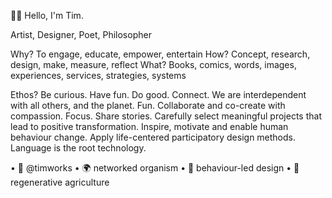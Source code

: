 👋🏼 Hello, I'm Tim.

Artist, Designer, Poet, Philosopher

Why?
To engage, educate, empower, entertain
How?
Concept, research, design, make, measure, reflect
What?
Books, comics, words, images, experiences, services, strategies, systems

Ethos?
Be curious. Have fun. Do good. Connect.
We are interdependent with all others, and the planet. Fun. Collaborate and co-create with compassion. Focus. Share stories. Carefully select meaningful projects that lead to positive transformation. Inspire, motivate and enable human behaviour change. Apply life-centered participatory design methods. Language is the root technology.

• 📡 @timworks
• 🌍 networked organism
• 🧠 behaviour-led design
• 🌱 regenerative agriculture

<!---
timworks-zz/timworks-zz is a ✨ special ✨ repository because its `README.md` (this file) appears on your GitHub profile.
You can click the Preview link to take a look at your changes.
--->
